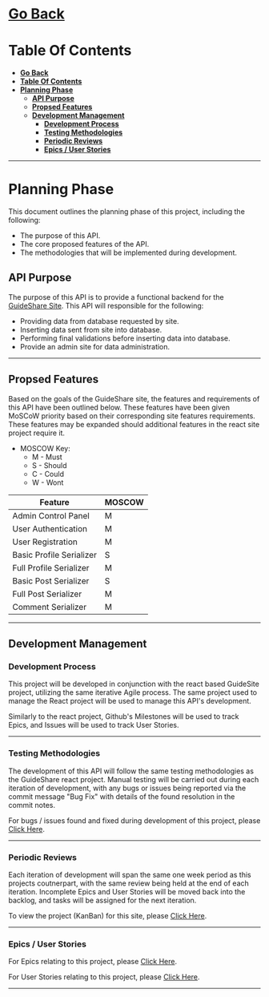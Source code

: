 # [**Go Back**](https://github.com/lukebinmore/guideshare-api)

# **Table Of Contents**
- [**Go Back**](#go-back)
- [**Table Of Contents**](#table-of-contents)
- [**Planning Phase**](#planning-phase)
  - [**API Purpose**](#api-purpose)
  - [**Propsed Features**](#propsed-features)
  - [**Development Management**](#development-management)
    - [**Development Process**](#development-process)
    - [**Testing Methodologies**](#testing-methodologies)
    - [**Periodic Reviews**](#periodic-reviews)
    - [**Epics / User Stories**](#epics--user-stories)

***

# **Planning Phase**

This document outlines the planning phase of this project, including the following:

 - The purpose of this API.
 - The core proposed features of the API.
 - The methodologies that will be implemented during development.

## **API Purpose**

The purpose of this API is to provide a functional backend for the [GuideShare Site](https://github.com/lukebinmore/guideshare). This API will responsible for the following:

 - Providing data from database requested by site.
 - Inserting data sent from site into database.
 - Performing final validations before inserting data into database.
 - Provide an admin site for data administration.

***

## **Propsed Features**

Based on the goals of the GuideShare site, the features and requirements of this API have been outlined below. These features have been given MoSCoW priority based on their corresponding site features requirements. These features may be expanded should additional features in the react site project require it.

 - MOSCOW Key:
   - M - Must
   - S - Should
   - C - Could
   - W - Wont

| Feature | MOSCOW |
|---|---|
| Admin Control Panel | M |
| User Authentication | M |
| User Registration | M |
| Basic Profile Serializer | S |
| Full Profile Serializer | M |
| Basic Post Serializer | S |
| Full Post Serializer | M |
| Comment Serializer | M |

***

## **Development Management**

### **Development Process**

This project will be developed in conjunction with the react based GuideSite project, utilizing the same iterative Agile process. The same project used to manage the React project will be used to manage this API's development.

Similarly to the react project, Github's Milestones will be used to track Epics, and Issues will be used to track User Stories.

***

### **Testing Methodologies**

The development of this API will follow the same testing methodologies as the GuideShare react project. Manual testing will be carried out during each iteration of development, with any bugs or issues being reported via the commit message "Bug Fix" with details of the found resolution in the commit notes.

For bugs / issues found and fixed during development of this project, please [Click Here](https://github.com/search?q=repo%3Alukebinmore%2Fguideshare-api+%22Bug+Fix+-+%22&type=commits).

***

### **Periodic Reviews**

Each iteration of development will span the same one week period as this projects coutnerpart, with the same review being held at the end of each iteration. Incomplete Epics and User Stories will be moved back into the backlog, and tasks will be assigned for the next iteration.

To view the project (KanBan) for this site, please [Click Here](https://github.com/users/lukebinmore/projects/7/views/1).

***

### **Epics / User Stories**

For Epics relating to this project, please [Click Here](https://github.com/lukebinmore/guideshare-api/milestones?state=open).

For User Stories relating to this project, please [Click Here](https://github.com/lukebinmore/guideshare-api/issues?q=label%3A%22User+Story%22+).

***